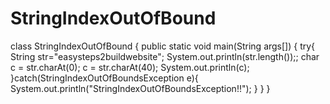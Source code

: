 # StringIndexOutOfBound

class StringIndexOutOfBound
{
   public static void main(String args[])
   {
      try{
	 String str="easysteps2buildwebsite";
	 System.out.println(str.length());;
	 char c = str.charAt(0);
	 c = str.charAt(40);
	 System.out.println(c);
      }catch(StringIndexOutOfBoundsException e){
	  System.out.println("StringIndexOutOfBoundsException!!");
       }
   }
}
